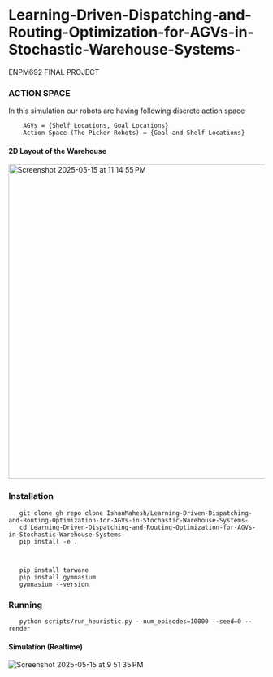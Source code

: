 # Learning-Driven-Dispatching-and-Routing-Optimization-for-AGVs-in-Stochastic-Warehouse-Systems-
ENPM692 FINAL PROJECT


### ACTION SPACE 

In this simulation our robots are having following discrete action space
       
        AGVs = {Shelf Locations, Goal Locations}
        Action Space (The Picker Robots) = {Goal and Shelf Locations}


#### 2D Layout of the Warehouse
<img width="619" alt="Screenshot 2025-05-15 at 11 14 55 PM" src="https://github.com/user-attachments/assets/0be3cb27-c881-44e2-8e23-81ce9a19dbed" />

### Installation


       git clone gh repo clone IshanMahesh/Learning-Driven-Dispatching-and-Routing-Optimization-for-AGVs-in-Stochastic-Warehouse-Systems-
       cd Learning-Driven-Dispatching-and-Routing-Optimization-for-AGVs-in-Stochastic-Warehouse-Systems-
       pip install -e .



       pip install tarware
       pip install gymnasium 
       gymnasium --version


### Running


       python scripts/run_heuristic.py --num_episodes=10000 --seed=0 --render


       



#### Simulation (Realtime)
![Screenshot 2025-05-15 at 9 51 35 PM](https://github.com/user-attachments/assets/dfe16914-e6e0-42fe-b876-5e60902d1d3c)
